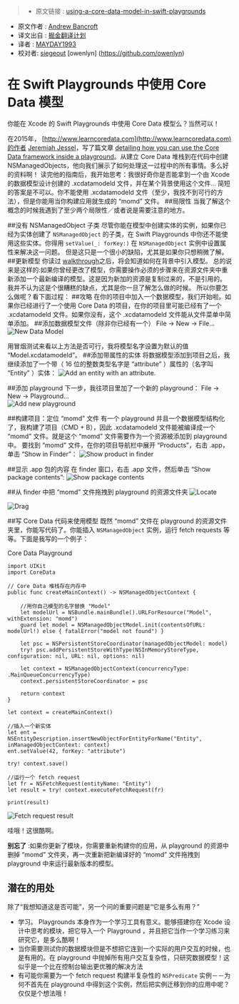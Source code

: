 > * 原文链接 : [using-a-core-data-model-in-swift-playgrounds](https://www.andrewcbancroft.com/2016/07/10/using-a-core-data-model-in-swift-playgrounds/)
* 原文作者 : [Andrew Bancroft](https://www.andrewcbancroft.com/)
* 译文出自 : [掘金翻译计划](https://github.com/xitu/gold-miner)
* 译者 : [MAYDAY1993](https://github.com/MAYDAY1993)
* 校对者: [siegeout](https://github.com/siegeout) [owenlyn] (https://github.com/owenlyn)

# 在 Swift Playgrounds 中使用 Core Data 模型

你能在 Xcode 的 Swift Playgrounds 中使用 Core Data 模型么？当然可以！

在2015年， [http://www.learncoredata.com](http://www.learncoredata.com)的作者 [Jeremiah Jessel](https://twitter.com/JCubedApps)，写了篇文章 [detailing how you can use the Core Data framework inside a playground](http://www.learncoredata.com/core-data-and-playgrounds/)。从建立 Core Data 堆栈到在代码中创建 NSManagedObjects，他向我们展示了如何处理这一过程中的所有事情。多么好的资料啊！
读完他的指南后，我开始思考：我很好奇你是否能拿到一个由 Xcode 的数据模型设计创建的 .xcdatamodeld 文件，并在某个背景使用这个文件...
简短的答案是不可以。你不能使用 .xcdatamodeld 文件（至少，我找不到可行的方法），但是你能用当你构建应用就生成的 “momd” 文件。
##局限性
当我了解这个概念的时候我遇到了至少两个局限性／或者说是需要注意的地方。


 ##没有 NSManagedObject 子类
尽管你能在模型中创建实体的实例，如果你已经为实体创建了 `NSManagedObject` 的子类，在 Swift Playgrounds 中你还不能使用这些实体。你得用 `setValue(_: forKey:)` 在  `NSManagedObject` 实例中设置属性来解决这一问题。
但是这只是一个很小的缺陷，尤其是如果你只想稍微了解。
##更新模型
你读过 [walkthrough](https://www.andrewcbancroft.com/2016/07/10/using-a-core-data-model-in-swift-playgrounds/#walkthrough)之后，将会知道如何在背景中引入模型。
总的说来是这样的:如果你曾经更改了模型，你需要操作必须的步骤来在资源文件夹中重新添加一个最新编译的模型。这是因为新加的资源是复制过来的，不是引用的。
我并不认为这是个很糟糕的缺点，尤其是你一旦了解怎么做的时候。
所以你要怎么做呢？看下面过程：
##攻略
在你的项目中加入一个数据模型，我们开始啦。如果你已经进行了一个使用 Core Data 的项目，在你的项目里可能已经有了一个 .xcdatamodeld 文件。如果你没有，这个 .xcdatamodeld 文件能从文件菜单中简单添加。
##添加数据模型文件（除非你已经有一个）
 File -> New -> File…
![New Data Model](https://www.andrewcbancroft.com/wp-content/uploads/2016/07/new-model.png)

用冒烟测试来看以上方法是否可行，我将模型名字设置为默认的值 “Model.xcdatamodeld”。
##添加带属性的实体
将数据模型添加到项目之后，我继续添加了一个带（ 16 位的整数类型名字是 “attribute” ）属性的（名字叫 “Entity” ）实体：
![Add an entity with an attribute.](https://www.andrewcbancroft.com/wp-content/uploads/2016/07/add-entity-and-attributes.png)

##添加 playground
下一步，我往项目里加了一个新的 playground：
 File -> New -> Playground…  
![Add new playground](https://www.andrewcbancroft.com/wp-content/uploads/2016/07/new-playground.png)

##构建项目：定位 “momd” 文件
有一个 playground 并且一个数据模型结构化了，我构建了项目（CMD + B），因此 .xcdatamodeld 文件能被编译成一个 “momd” 文件。就是这个 “momd” 文件需要作为一个资源被添加到 playground 中。
要找到 “momd” 文件，在你的项目导航栏中展开 “Products”，右击 .app，单击 “Show in Finder”：
![Show product in finder](https://www.andrewcbancroft.com/wp-content/uploads/2016/07/show-product-in-finder.png)

##显示 .app 包的内容
在 finder 窗口，右击 .app 文件，然后单击 “Show package contents”:
![Show package contents](https://www.andrewcbancroft.com/wp-content/uploads/2016/07/show-package-contents.png)

##从 finder 中把 “momd” 文件拖拽到 playground 的资源文件夹
![Locate ](https://www.andrewcbancroft.com/wp-content/uploads/2016/07/locate-momd-file.png)

![Drag ](https://www.andrewcbancroft.com/wp-content/uploads/2016/07/drag-momd-to-resources.png)

##写 Core Data 代码来使用模型
既然 “momd” 文件在 playground 的资源文件夹里，你能写代码了。你能插入 `NSManagedObject` 实例，运行 fetch requests 等等。下面是我写的一个例子：

Core Data Playground
```
import UIKit
import CoreData

// Core Data 堆栈存在内存中
public func createMainContext() -> NSManagedObjectContext {
    
    //用你自己模型的名字替换 "Model"
    let modelUrl = NSBundle.mainBundle().URLForResource("Model", withExtension: "momd")
    guard let model = NSManagedObjectModel.init(contentsOfURL: modelUrl!) else { fatalError("model not found") }
    
    let psc = NSPersistentStoreCoordinator(managedObjectModel: model)
    try! psc.addPersistentStoreWithType(NSInMemoryStoreType, configuration: nil, URL: nil, options: nil)
    
    let context = NSManagedObjectContext(concurrencyType: .MainQueueConcurrencyType)
    context.persistentStoreCoordinator = psc
    
    return context
}

let context = createMainContext()

//插入一个新实体
let ent = NSEntityDescription.insertNewObjectForEntityForName("Entity", inManagedObjectContext: context)
ent.setValue(42, forKey: "attribute")

try! context.save()

//运行一个 fetch request
let fr = NSFetchRequest(entityName: "Entity")
let result = try! context.executeFetchRequest(fr)

print(result)
```

![Fetch request result](https://www.andrewcbancroft.com/wp-content/uploads/2016/07/printed-result.png)

哇哦！这很酷啊。

**别忘了** :如果你更新了模块，你需要重新构建你的应用，从 playground 的资源中删掉 “momd” 文件夹，再一次重新把新编译好的 “momd”  文件拖拽到 playground 中来运行最新版本的模型。

## 潜在的用处

除了“我想知道这是否可能”，另一个问的重要问题是“它是多么有用？”

* 学习。 Playgrounds 本身作为一个学习工具有意义。能够搭建你在 Xcode 设计中思考的模块，把它导入一个 Playground ，并且把它当作一个学习练习来研究它，是多么酷啊！
* 当你需要测试你的数据模块但是不想把它连到一个实际的用户交互的时候，也是有用的。在 playground 中抛掉所有用户交互复杂性，只研究数据模型！这似乎是一个比在控制台输出更优雅的解决方法
* 有可能你需要为一个 fetch request 构建半复杂性的 `NSPredicate` 实例－－为何不首先在 playground 中得到这个实例，然后把实例迁移到你的应用中呢？仅仅是个想法哦！
